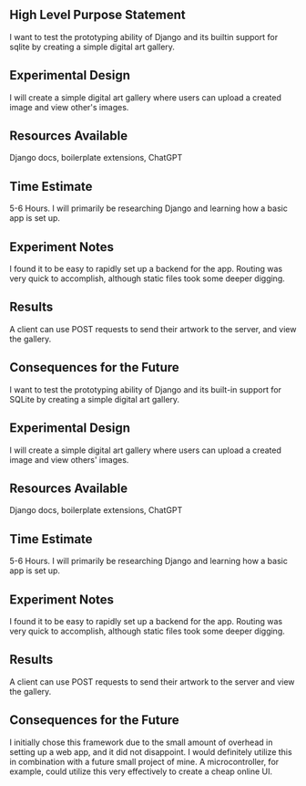 ## High Level Purpose Statement
I want to test the prototyping ability of Django and its builtin support for sqlite by creating a simple digital art gallery.

## Experimental Design
I will create a simple digital art gallery where users can upload a created image and view other's images.

## Resources Available
Django docs, boilerplate extensions, ChatGPT

## Time Estimate
5-6 Hours. I will primarily be researching Django and learning how a basic app is set up.

## Experiment Notes
I found it to be easy to rapidly set up a backend for the app. Routing was very quick to accomplish, although static files took some deeper digging.

## Results
A client can use POST requests to send their artwork to the server, and view the gallery.

## Consequences for the Future
I want to test the prototyping ability of Django and its built-in support for SQLite by creating a simple digital art gallery.

## Experimental Design
I will create a simple digital art gallery where users can upload a created image and view others' images.

## Resources Available
Django docs, boilerplate extensions, ChatGPT

## Time Estimate
5-6 Hours. I will primarily be researching Django and learning how a basic app is set up.

## Experiment Notes
I found it to be easy to rapidly set up a backend for the app. Routing was very quick to accomplish, although static files took some deeper digging.

## Results
A client can use POST requests to send their artwork to the server and view the gallery.

## Consequences for the Future
I initially chose this framework due to the small amount of overhead in setting up a web app, and it did not disappoint. I would definitely utilize this in combination with a future small project of mine. A microcontroller, for example, could utilize this very effectively to create a cheap online UI.